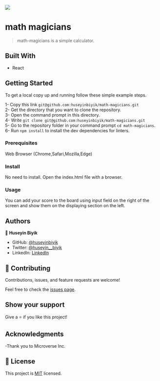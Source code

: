 ![](https://img.shields.io/badge/Microverse-blueviolet)

# math magicians

> math-magicians is a simple calculator.

## Built With

- React

<!-- ## Live Link
You can find the live version on this link: [math-magicians](#) -->

## Getting Started

To get a local copy up and running follow these simple example steps.

1- Copy this link `git@github.com:huseyinbiyik/math-magicians.git` <br>
2- Get the directory that you want to clone the repository. <br>
3- Open the command prompt in this directory. <br>
4- Write `git clone git@github.com:huseyinbiyik/math-magicians.git` <br>
5- Go to the repository folder in your command prompt `cd math-magicians`. <br>
6- Run `npm install` to install the dev dependencies for linters.

### Prerequisites

Web Browser (Chrome,Safari,Mozilla,Edge)

### Install

No need to install. Open the index.html file with a browser.

### Usage

You can add your score to the board using input field on the right of the screen and show them on the displaying section on the left.

## Authors

👤 **Huseyin Biyik**

- GitHub: [@huseyinbiyik](https://github.com/huseyinbiyik)
- Twitter: [@huseyin__biyik](https://twitter.com/huseyin__biyik)
- LinkedIn: [LinkedIn](https://www.linkedin.com/in/huseyin-b%C4%B1y%C4%B1k/)

## 🤝 Contributing

Contributions, issues, and feature requests are welcome!

Feel free to check the [issues page](../../issues/).

## Show your support

Give a ⭐️ if you like this project!

## Acknowledgments

-Thank you to Microverse Inc.

## 📝 License

This project is [MIT](./MIT.md) licensed.
